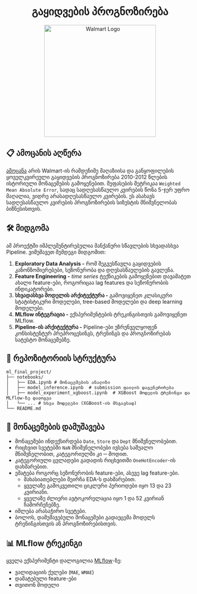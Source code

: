 <h1 align="center">გაყიდვების პროგნოზირება</h1>

<p align="center">
  <img src="https://upload.wikimedia.org/wikipedia/commons/thumb/e/e2/Walmart_logo_%282025%3B_Stacked_alt%29.svg/640px-Walmart_logo_%282025%3B_Stacked_alt%29.svg.png" alt="Walmart Logo" width="300px" />
</p>

## 📋 ამოცანის აღწერა
[ამოცანა](https://www.kaggle.com/competitions/walmart-recruiting-store-sales-forecasting) არის Walmart-ის რამდენიმე მაღაზიისა და განყოფილების ყოველკვირეული გაყიდვების პროგნოზირება 2010-2012 წლების ისტორიული მონაცემების გამოყენებით. შეფასების მეტრიკაა `Weighted Mean Absolute Error`, სადაც სადღესასწაულო კვირების წონა 5-ჯერ უფრო მაღალია, ვიდრე არასადღესასწაულო კვირების. ეს ასახავს სადღესასწაულო კვირების პროგნოზირების სიზუსტის მნიშვნელობას ბიზნესისთვის.

## 🛠️ მიდგომა

ამ პროექტში იმპლემენტირებულია მანქანური სწავლების სხვადასხვა Pipeline. ვიმუშავეთ შემდეგი მიდგომით:

1. **Exploratory Data Analysis -** რომ შეგვესწავლა გაყიდვების კანონზომიერებები, სეზონურობა და დღესასწაულების გავლენა.
2. **Feature Engineering -** *time series* ტექნიკების გამოყენებით დავამატეთ ახალი feature-ები, როგორიცაა lag features და სეზონურობის ინდიკატორები.
3. **სხვადასხვა მოდელის არქიტექტურა -** გამოვიყენეთ კლასიკური სტატისტიკური მოდელები, tree-based მოდელები და deep learning მოდელები.
4. **MLflow ინტეგრაცია -** ექსპერიმენტების ტრეკინგისთვის გამოვიყენეთ MLflow.
5. **Pipeline-ის არქიტექტურა -** Pipeline-ები უზრუნველყოფენ კონსისტენტურ პრეპროცესინგს, ტრენინგს და პროგნოზირებას სატესტო მონაცემებზე.

## 📁 რეპოზიტორიის სტრუქტურა
```
ml_final_project/
├── notebooks/
│   ├── EDA.ipynb # მონაცემების ანალიზი
│   ├── model_inference.ipynb  # submission ფაილის დაგენერირება
│   ├── model_experiment_xgboost.ipynb  # XGBoost მოდელის ტრენინგი და MLflow-ზე დალოგვა
│   └── ... # სხვა მოდელები (XGBoost-ის მსგავსად)
└── README.md
```

## 🔧 მონაცემების დამუშავება
- მონაცემები ინდექსირდება `Date`, `Store` და `Dept` მნიშვნელობებით.
- რიცხვით სვეტებში `NaN` მნიშვნელობები ივსება საშუალო მნიშვნელობით, კატეგორიულში კი ─ მოდით.
- კატეგორიული ცვლადები გადადის რიცხვითში `OneHotEncoder`-ის დახმარებით.
- ემატება როგორც სეზონურობის feature-ები, ასევე lag feature-ები.
  - მახასიათებლები შეირჩა EDA-ს დახმარებით.
  - ყველაზე გამოკვეთილი ციკლური პერიოდები იყო 13 და 23 კვირიანი.
  - ყველაზე ძლიერი ავტოკორელაცია იყო 1 და 52 კვირიან ჩამორჩენებზე.
- იშლება არასაჭირო სვეტები.
- ბოლოს, დამუშავებული მონაცემები გადაეცემა მოდელს ტრენინგისთვის ან პროგნოზირებისთვის.

## 📊 MLflow ტრეკინგი

ყველა ექსპერიმენტი დალოგილია [MLflow](https://dagshub.com/gnada22/ml_final_project.mlflow/#)-ზე:
- ვალიდაციის ქულები (`MAE`, `WMAE`)
- დამატებული feature-ები
- თვითონ მოდელი
